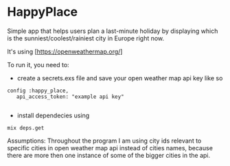 # HappyPlace

Simple app that helps users plan a last-minute holiday by displaying which is
the sunniest/coolest/rainiest city in Europe right now.

It's using [https://openweathermap.org/]

To run it, you need to:
- create a secrets.exs file and save your open weather map api key like so 
```
config :happy_place, 
   api_access_token: "example api key"
   
```
- install dependecies using
```
mix deps.get

```

Assumptions: 
Throughout the program I am using city ids relevant to specific cities in open weather map api instead of cities names, because there are more then one instance of some of the bigger cities in the api.

